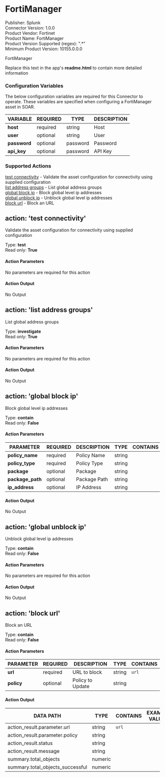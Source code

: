 [comment]: # "Auto-generated SOAR connector documentation"
# FortiManager

Publisher: Splunk  
Connector Version: 1.0.0  
Product Vendor: Fortinet  
Product Name: FortiManager  
Product Version Supported (regex): ".\*"  
Minimum Product Version: 10155.0.0.0  

FortiManager


Replace this text in the app's **readme.html** to contain more detailed information


### Configuration Variables
The below configuration variables are required for this Connector to operate.  These variables are specified when configuring a FortiManager asset in SOAR.

VARIABLE | REQUIRED | TYPE | DESCRIPTION
-------- | -------- | ---- | -----------
**host** |  required  | string | Host
**user** |  optional  | string | User
**password** |  optional  | password | Password
**api_key** |  optional  | password | API Key

### Supported Actions  
[test connectivity](#action-test-connectivity) - Validate the asset configuration for connectivity using supplied configuration  
[list address groups](#action-list-address-groups) - List global address groups  
[global block ip](#action-global-block-ip) - Block global level ip addresses  
[global unblock ip](#action-global-unblock-ip) - Unblock global level ip addresses  
[block url](#action-block-url) - Block an URL  

## action: 'test connectivity'
Validate the asset configuration for connectivity using supplied configuration

Type: **test**  
Read only: **True**

#### Action Parameters
No parameters are required for this action

#### Action Output
No Output  

## action: 'list address groups'
List global address groups

Type: **investigate**  
Read only: **True**

#### Action Parameters
No parameters are required for this action

#### Action Output
No Output  

## action: 'global block ip'
Block global level ip addresses

Type: **contain**  
Read only: **False**

#### Action Parameters
PARAMETER | REQUIRED | DESCRIPTION | TYPE | CONTAINS
--------- | -------- | ----------- | ---- | --------
**policy_name** |  required  | Policy Name | string | 
**policy_type** |  required  | Policy Type | string | 
**package** |  optional  | Package | string | 
**package_path** |  optional  | Package Path | string | 
**ip_address** |  optional  | IP Address | string | 

#### Action Output
No Output  

## action: 'global unblock ip'
Unblock global level ip addresses

Type: **contain**  
Read only: **False**

#### Action Parameters
No parameters are required for this action

#### Action Output
No Output  

## action: 'block url'
Block an URL

Type: **contain**  
Read only: **False**

#### Action Parameters
PARAMETER | REQUIRED | DESCRIPTION | TYPE | CONTAINS
--------- | -------- | ----------- | ---- | --------
**url** |  required  | URL to block | string |  `url` 
**policy** |  optional  | Policy to Update | string | 

#### Action Output
DATA PATH | TYPE | CONTAINS | EXAMPLE VALUES
--------- | ---- | -------- | --------------
action_result.parameter.url | string |  `url`  |  
action_result.parameter.policy | string |  |  
action_result.status | string |  |  
action_result.message | string |  |  
summary.total_objects | numeric |  |  
summary.total_objects_successful | numeric |  |  
